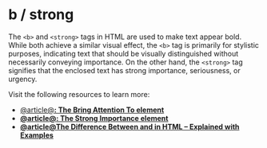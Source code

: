 # b / strong

The `<b>` and `<strong>` tags in HTML are used to make text appear bold. While both achieve a similar visual effect, the `<b>` tag is primarily for stylistic purposes, indicating text that should be visually distinguished without necessarily conveying importance. On the other hand, the `<strong>` tag signifies that the enclosed text has strong importance, seriousness, or urgency.

Visit the following resources to learn more:

- [@article@<b>: The Bring Attention To element](https://developer.mozilla.org/en-US/docs/Web/HTML/Reference/Elements/b)
- [@article@<strong>: The Strong Importance element](https://developer.mozilla.org/en-US/docs/Web/HTML/Reference/Elements/strong)
- [@article@The Difference Between <b> and <Strong> in HTML – Explained with Examples](https://www.freecodecamp.org/news/difference-between-b-and-strong-in-html/)